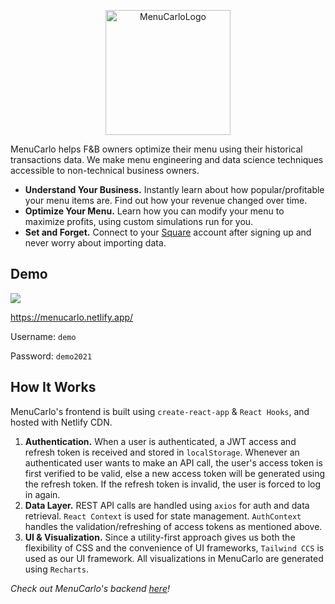 
<p align="center">
  <img src="https://i.ibb.co/cJB59D9/android-chrome-512x512.png" alt="MenuCarloLogo" border="0" height="200" width="200">
</p>

MenuCarlo helps F&B owners optimize their menu using their historical transactions data. We make menu engineering and data science techniques accessible to non-technical business owners.

* **Understand Your Business.** Instantly learn about how popular/profitable your menu items are. Find out how your revenue changed over time.
* **Optimize Your Menu.** Learn how you can modify your menu to maximize profits, using custom simulations run for you.
* **Set and Forget.** Connect to your [Square](https://squareup.com/us/en) account after signing up and never worry about importing data. 

## Demo

![](https://s2.gifyu.com/images/ezgif.com-gif-makerc81254673c52ae87.gif)

https://menucarlo.netlify.app/

Username: `demo`

Password: `demo2021`

## How It Works
MenuCarlo's frontend is built using `create-react-app` & `React Hooks`, and hosted with Netlify CDN.

1. **Authentication.** When a user is authenticated, a JWT access and refresh token is received and stored in `localStorage`. Whenever an authenticated user wants to make an API call, the user's access token is first verified to be valid, else a new access token will be generated using the refresh token. If the refresh token is invalid, the user is forced to log in again.
2. **Data Layer.** REST API calls are handled using `axios` for auth and data retrieval. `React Context` is used for state management. `AuthContext` handles the validation/refreshing of access tokens as mentioned above.
3. **UI & Visualization.** Since a utility-first approach gives us both the flexibility of CSS and the convenience of UI frameworks, `Tailwind CCS` is used as our UI framework.  All visualizations in MenuCarlo are generated using `Recharts`. 

*Check out MenuCarlo's backend [here](https://github.com/michaelchen-lab/menucarlo-backend)!*
